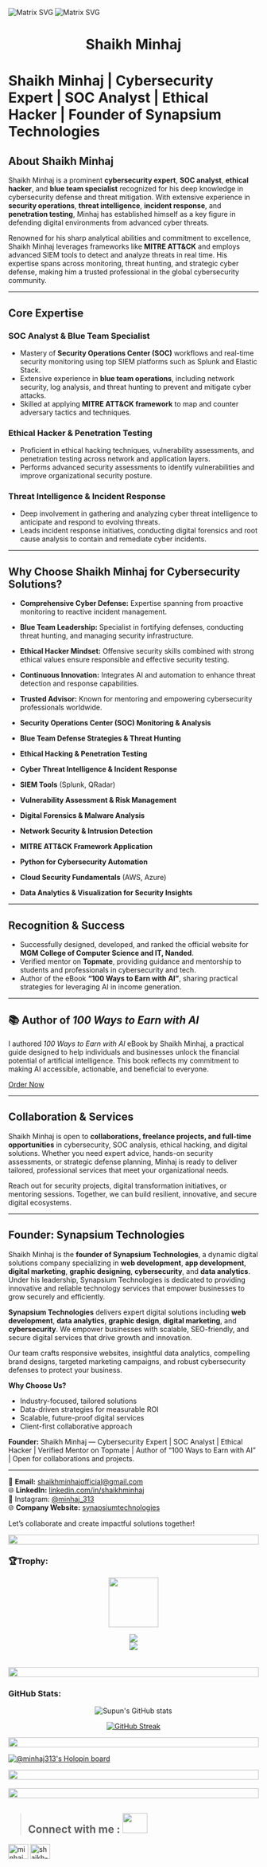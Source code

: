 ![Matrix SVG](https://media.tenor.com/zzntm2_9B3gAAAAC/hacker.gif) ![Matrix SVG](https://i.pinimg.com/originals/cd/19/aa/cd19aa1e727d79be52ac4ce88a649951.gif)

<h1 align="center">Shaikh Minhaj</h1>

# Shaikh Minhaj | Cybersecurity Expert | SOC Analyst | Ethical Hacker | Founder of Synapsium Technologies

## About Shaikh Minhaj

Shaikh Minhaj is a prominent **cybersecurity expert**, **SOC analyst**, **ethical hacker**, and **blue team specialist** recognized for his deep knowledge in cybersecurity defense and threat mitigation. With extensive experience in **security operations**, **threat intelligence**, **incident response**, and **penetration testing**, Minhaj has established himself as a key figure in defending digital environments from advanced cyber threats.

Renowned for his sharp analytical abilities and commitment to excellence, Shaikh Minhaj leverages frameworks like **MITRE ATT&CK** and employs advanced SIEM tools to detect and analyze threats in real time. His expertise spans across monitoring, threat hunting, and strategic cyber defense, making him a trusted professional in the global cybersecurity community.

---

## Core Expertise

### SOC Analyst & Blue Team Specialist

- Mastery of **Security Operations Center (SOC)** workflows and real-time security monitoring using top SIEM platforms such as Splunk and Elastic Stack.  
- Extensive experience in **blue team operations**, including network security, log analysis, and threat hunting to prevent and mitigate cyber attacks.  
- Skilled at applying **MITRE ATT&CK framework** to map and counter adversary tactics and techniques.

### Ethical Hacker & Penetration Testing

- Proficient in ethical hacking techniques, vulnerability assessments, and penetration testing across network and application layers.  
- Performs advanced security assessments to identify vulnerabilities and improve organizational security posture.

### Threat Intelligence & Incident Response

- Deep involvement in gathering and analyzing cyber threat intelligence to anticipate and respond to evolving threats.  
- Leads incident response initiatives, conducting digital forensics and root cause analysis to contain and remediate cyber incidents.

---

## Why Choose Shaikh Minhaj for Cybersecurity Solutions?

- **Comprehensive Cyber Defense:** Expertise spanning from proactive monitoring to reactive incident management.  
- **Blue Team Leadership:** Specialist in fortifying defenses, conducting threat hunting, and managing security infrastructure.  
- **Ethical Hacker Mindset:** Offensive security skills combined with strong ethical values ensure responsible and effective security testing.  
- **Continuous Innovation:** Integrates AI and automation to enhance threat detection and response capabilities.  
- **Trusted Advisor:** Known for mentoring and empowering cybersecurity professionals worldwide.

- **Security Operations Center (SOC) Monitoring & Analysis**  
- **Blue Team Defense Strategies & Threat Hunting**  
- **Ethical Hacking & Penetration Testing**  
- **Cyber Threat Intelligence & Incident Response**  
- **SIEM Tools** (Splunk, QRadar)  
- **Vulnerability Assessment & Risk Management**  
- **Digital Forensics & Malware Analysis**  
- **Network Security & Intrusion Detection**  
- **MITRE ATT&CK Framework Application**  
- **Python for Cybersecurity Automation**  
- **Cloud Security Fundamentals** (AWS, Azure)  
- **Data Analytics & Visualization for Security Insights**  

---


## Recognition & Success

- Successfully designed, developed, and ranked the official website for **MGM College of Computer Science and IT, Nanded**.  
- Verified mentor on **Topmate**, providing guidance and mentorship to students and professionals in cybersecurity and tech.  
- Author of the eBook **“100 Ways to Earn with AI”**, sharing practical strategies for leveraging AI in income generation.

---

## 📚 Author of *100 Ways to Earn with AI*  
I authored *100 Ways to Earn with AI* eBook by Shaikh Minhaj, a practical guide designed to help individuals and businesses unlock the financial potential of artificial intelligence. This book reflects my commitment to making AI accessible, actionable, and beneficial to everyone.  

[Order Now](https://synapsiumtechnologies.tech/ebook.html)

---
## Collaboration & Services

Shaikh Minhaj is open to **collaborations, freelance projects, and full-time opportunities** in cybersecurity, SOC analysis, ethical hacking, and digital solutions. Whether you need expert advice, hands-on security assessments, or strategic defense planning, Minhaj is ready to deliver tailored, professional services that meet your organizational needs.

Reach out for security projects, digital transformation initiatives, or mentoring sessions. Together, we can build resilient, innovative, and secure digital ecosystems.

---

## Founder: Synapsium Technologies

Shaikh Minhaj is the **founder of Synapsium Technologies**, a dynamic digital solutions company specializing in **web development**, **app development**, **digital marketing**, **graphic designing**, **cybersecurity**, and **data analytics**. Under his leadership, Synapsium Technologies is dedicated to providing innovative and reliable technology services that empower businesses to grow securely and efficiently.


**Synapsium Technologies** delivers expert digital solutions including **web development**, **data analytics**, **graphic design**, **digital marketing**, and **cybersecurity**. We empower businesses with scalable, SEO-friendly, and secure digital services that drive growth and innovation.

Our team crafts responsive websites, insightful data analytics, compelling brand designs, targeted marketing campaigns, and robust cybersecurity defenses to protect your business.

**Why Choose Us?**  
- Industry-focused, tailored solutions  
- Data-driven strategies for measurable ROI  
- Scalable, future-proof digital services  
- Client-first collaborative approach  

**Founder:** Shaikh Minhaj — Cybersecurity Expert | SOC Analyst | Ethical Hacker | Verified Mentor on Topmate | Author of “100 Ways to Earn with AI” | Open for collaborations and projects.

---


📧 **Email:** [shaikhminhajofficial@gmail.com](mailto:shaikhminhajofficial@gmail.com)  
🌐 **LinkedIn:** [linkedin.com/in/shaikhminhaj](https://linkedin.com/in/shaikhminhaj)  
📸 Instagram: [@minhaj_313](https://instagram.com/minhaj_313)  
🌐 **Company Website:** [synapsiumtechnologies](https://synapsiumtechnologies.tech)

Let’s collaborate and create impactful solutions together!  



<img src="https://i.imgur.com/dBaSKWF.gif" height="20" width="100%">

<h3 align="left">🏆Trophy:</h3>

<p align="center">
<img src="https://media.tenor.com/0ENB5HuTH0gAAAAi/trophy-beker.gif"  width="100px" height="100px"></p>
  
<div align="center">
<img src="https://github-profile-trophy.vercel.app/?username=minhaj-313&theme=matrix&no-bg=true&no-frame=true&row=1&column=4&title=MultiLanguage,Commits,PullRequest,Reviews">
 </div>

<div align="center">
<img src="https://github-profile-trophy.vercel.app/?username=minhaj-313&theme=matrix&no-bg=true&no-frame=true&row=1&column=4&title=Repositories,Organizations,Stars,Followers">
 </div>
 <br><br>

<img src="https://i.imgur.com/dBaSKWF.gif" height="20" width="100%">

<h3 align="left">GitHub Stats:</h3>
<div align="center">
 
![Supun's GitHub stats](https://github-readme-stats.vercel.app/api?username=minhaj-313\&theme=midnight-purple\&show_icons=true\&show=reviews,prs_merged,prs_merged_percentage\&hide=contribs,issues)

[![GitHub Streak](https://streak-stats.demolab.com/?user=minhaj-313&theme=midnight-purple)](https://git.io/streak-stats)

</div>
<img src="https://i.imgur.com/dBaSKWF.gif" height="20" width="100%">

[![@minhaj313's Holopin board](https://holopin.me/minhaj313)](https://holopin.io/@minhaj313)

<img src="https://i.imgur.com/dBaSKWF.gif" height="20" width="100%">
    <br> 
    <br>
<img src="https://i.imgur.com/dBaSKWF.gif" height="20" width="100%">

> ## **Connect with me** :  <img src='https://raw.githubusercontent.com/rahulbanerjee26/githubProfileReadmeGenerator/main/gifs/handShake.gif' width="50px" height=40px>

<p align="left">
<a href="https://twitter.com/minhaj_313" target="blank"><img align="center" src="https://raw.githubusercontent.com/rahuldkjain/github-profile-readme-generator/master/src/images/icons/Social/twitter.svg" alt="minhaj_313" height="30" width="40" /></a>
<a href="https://www.linkedin.com/in/minhaj313/" target="blank"><img align="center" src="https://raw.githubusercontent.com/rahuldkjain/github-profile-readme-generator/master/src/images/icons/Social/linked-in-alt.svg" alt="shaikh-minhaj-softwareengineer" height="30" width="40" /></a>
</p>
